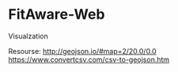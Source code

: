 # FitAware-Web

Visualzation


Resourse:
http://geojson.io/#map=2/20.0/0.0 <br />
https://www.convertcsv.com/csv-to-geojson.htm
